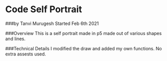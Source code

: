 # Code Self Portrait
###by Tanvi Murugesh
Started Feb 6th 2021

###Overview
This is a self portrait made in p5 made out of various shapes and lines. 

###Technical Details
I modified the draw and added my own functions. No extra assests used.

